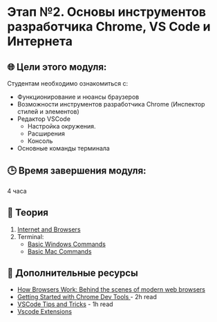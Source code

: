# Этап №2. Основы инструментов разработчика Chrome, VS Code и Интернета

## 🌐  Цели этого модуля:

Студентам необходимо ознакомиться с:

- Функционирование и нюансы браузеров
- Возможности инструментов разработчика Chrome (Инспектор стилей и элементов)
- Редактор VSCode
  - Настройка окружения.
  - Расширения
  - Консоль
- Основные команды терминала

## 🕒 Время завершения модуля:

4 часа

## 📖 Теория

1. [Internet and Browsers](https://developer.mozilla.org/en-US/docs/Learn/Common_questions/How_does_the_Internet_work)
2. Terminal:
   - [Basic Windows Commands](https://www.digitalcitizen.life/command-prompt-how-use-basic-commands)
   - [Basic Mac Commands](https://www.imore.com/how-use-terminal-mac-when-you-have-no-idea-where-start)

## 📘 Дополнительные ресурсы

- [How Browsers Work: Behind the scenes of modern web browsers](https://www.html5rocks.com/en/tutorials/internals/howbrowserswork/)
- [Getting Started with Chrome Dev Tools ](https://developer.chrome.com/docs/devtools/) - 2h read
- [VSCode Tips and Tricks](https://code.visualstudio.com/docs/getstarted/tips-and-tricks) - 1h read
- [Vscode Extensions](https://hackr.io/blog/best-vscode-extensions)
